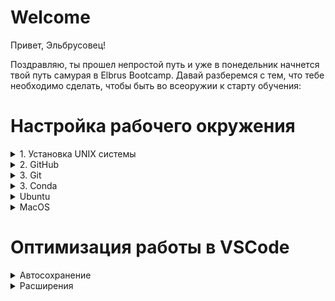 # Welcome

Привет, Эльбрусовец!

Поздравляю, ты прошел непростой путь и уже в понедельник начнется твой путь самурая в Elbrus Bootcamp.
Давай разберемся с тем, что тебе необходимо сделать, чтобы быть во всеоружии к старту обучения:

# Настройка рабочего окружения
<details>
<summary>1. Установка UNIX системы</summary>
<br>
    
Если у тебя MacOS - пропусти этот шаг, Ubuntu устанавливать не нужно  

Для наиболее производительной и комфортной работы вам понадобится [Unix-подобная операционная система](https://ru.wikipedia.org/wiki/Unix-подобная_операционная_система).   
Если вы решаете остаться на Windows - тогда отвественность за решение проблем работы на ней вы принимаете на себя, на свой страх и риск. Надежнее вместо Windows использовать Linux, например Ubuntu.  
  
Инструкций по установке огромное множество. Можно воспользоваться [официальной инструкцией](https://ubuntu.com/tutorials/install-ubuntu-desktop#1-overview) или вот [этой](https://losst.pro/ustanovka-ubuntu-22-04) на русском.   
Основная рекомендация по установке заключаются в выборе для установки последней Long-term support (LTS) [версии](https://releases.ubuntu.com/jammy/), так вы сможете получить наиболее стабильную систему, проблем при установке библиотек машинного обучения в будущем с такой версией должно быть меньше всего.  

#### Дополнительные материалы
- 📽 [Основы Ubuntu](https://youtu.be/tQLpAefAKuA)
- 🇸 [Введение в Linux](https://stepik.org/course/73/promo)
</details>


<details>
<summary>2. GitHub </summary>
  <br>
  
  Для начала посмотри [лекцию по github](https://youtu.be/4TRClQ7rttw)  
  
  <details>
  <summary>2.1 Что такое GitHub?</summary>
  <br>
    
  GitHub - это [cистема управления версиями](https://ru.wikipedia.org/wiki/Система_управления_версиями) с социальной составляющей. В соцсети вы выкладываете фотографии, а тут исходный код. Это ещё и самая большая площадка для opensource     проектов. Веб-сервис основан на [системе](https://git-scm.com/book/en/v2/Getting-Started-About-Version-Control) контроля версий [Git](https://git-scm.com/book/en/v2/Getting-Started-What-is-Git%3F). Ну и конечно, вы можете сделать свою гитхаб страницу своим [*резюме*](https://docs.github.com/en/account-and-profile/setting-up-and-managing-your-github-profile/customizing-your-profile/managing-your-profile-readme).
  </details>

 <details>
 <summary>2.2 Настройка доступа по SSH</summary>
 <br>
   
  Для начала настроим доступ к репозиториям аккаунта. 
  
  ### Пример для Linux(Ubuntu)
  
  - откройте терминал (`Ctrl + Alt + T`) на своём компьютере и выполните ряд команд
     * `обновление списков пакетов для обновлений`
     * `установка пакета ssh`
      ``` 
      sudo apt update    
      sudo apt-get install ssh    
      ```
   
  **`на MacOS начинайте отсюда`**
  - далее мы запустим команды, для генерации собственных SSH-ключей (ed25519 - это [крипто-схема](https://ru.wikipedia.org/wiki/EdDSA))
      ```
      ssh-keygen -t ed25519 -C "подставь сюда свою почту, на которую регистрировался github и кавычки оставь"
      ```
     - нажми на Enter три раза (так проще, заполнять ответы/фразы не обязательно)
  
  
  
  Теперь в корневой папке твоего компьютера есть [*скрытая*](https://nextontext.ru/linux-i-os-x/646-skrytye-fajly-i-papki-v-ubuntu) папка `.ssh` (на mac `command+shift+.`), внутри лежат два файла `id_ed25519` и `id_ed25519.pub`. Первый - твой приватный ключ устройства, второй - публичный, его мы и будем использовать в качестве ключа на странице добавления публичных ключей в аккаунт [GitHub](https://github.com/settings/keys).
  
  - можно запустить [команду чтения](https://losst.ru/komanda-cat-linux) содержимого файла `cat .ssh/id_ed25519.pub`, 
  - выделить и скопировать из терминала, через сочетание клавиш `ctrl+shift+c`, содержимое публичного ключа (на mac просто `command+c`)
  - копируем всю строку от включительно `ssh-ed25519 ...` и до `... ваша@почта.com` включительно 
  - пора скопировать ключ на [GitHub](https://github.com/settings/ssh/new)
  - название `Title` можно задать любое, обычно такое, чтобы вам было понятно, о ключе с какого компьютера идёт речь
  
  </details>

  <details>
  <summary>2.3 Проверка настройки SSH или твой первый Fork</summary>
  <br>
  
  Когда ваша система уже настроена, получен и подключен SSH-ключ, вам ничего не мешает создать копию этого репозитория у себя в аккаунте. Нужно лишь нажать на кнопку `Fork` сверху справа на главной странице репозитория - `https://github.com/Elbrus-DataScience/starter_pack`
  
  Теперь можно перейти на свою страницу c репозиториями `https://github.com/USER?tab=repositories`, *здесь и далее* `USER` – ваш ник в GitHub. Второй вариант - вы кликаете на фото профиля в правом верхнем углу и переходим во вкладку `Your profile` или `Your repositories` для доступа к странице аккаунта и репозиториев соответственно.
  
  - переходим на страницу вашего форка (в поле ввода браузера должно быть `https://github.com/USER/starter_pack`)  
  - здесь нажимаем на *зелёную* кнопку <span style="color: green;">**Code**</span>  
  - выбираем вкладку <span style="text-decoration:underline">**SSH**</span>  
  - *копируем* ссылку на репозиторий (она должна быть такого вида: `git@github.com:USER/starter_pack.git`)  
  
  </details>

  <details>
  <summary>2.4 Дополнительные материалы</summary>
  <br>
  
  📑 Инструкция по генерации [ключа SSH](https://docs.github.com/en/authentication/connecting-to-github-with-ssh/generating-a-new-ssh-key-and-adding-it-to-the-ssh-agent)
  📑 Статья про fork на [GitHub](https://docs.github.com/en/get-started/quickstart/fork-a-repo)  
    
  </details>
</details>

<details>
<summary>3. Git</summary>
  <br>
  
  <details>
  <summary>Что такое Git?</summary>
  <br>
    
  Это [система контроля версий](https://ru.wikipedia.org/wiki/Git). 
  Вам она понадобится с первого дня работы. Работа с git-командами через терминал - это тот навык, который вам будет полезен. Но сначала будет достаточно уметь применять ряд простых команд и сценариев работы. 

  </details>

  <details>
  <summary>Установка  Git</summary>
  <br>
    
  При чистой установке Ubuntu 20.04 `git` по умолчанию не поставляется, как и для macOS. Можно проверить это в терминале (сочетание клавиш для linux `Ctrl + Alt + T`, на macOS - ищите `Terminal` (но рекомендую [установить](https://iterm2.com) `iTerm2` и использовать его) через Spotlight): напишите в новом окне `git`. Если терминал вам говорит, что такого пакета нет - идём его устанавливать.
[Следуйте инструкции для вашей ОС](https://git-scm.com/downloads)

  </details>


  
</details>

<details>
<summary>3. Conda</summary>
  
</details>


<details>
<summary>Ubuntu</summary>

### Установка VS Code
<details>
<summary>Через пакет</summary>
<br/>

- Переходим на сайт code.visualstudio.com, секция Download. Нажимаем и скачиваем себе на ПК.
- Устанавливаем
</details>

<details>
<summary>Через терминал</summary>

1. Заходим на оф.сайт https://code.visualstudio.com/docs/setup/setup-overview и выбираем Linux. По инструкции вводим следующие команды в терминал для Убунту

`sudo apt-get install wget gpg`\
`wget -qO- https://packages.microsoft.com/keys/microsoft.asc | gpg --dearmor > packages.microsoft.gpg`\
`sudo install -D -o root -g root -m 644 packages.microsoft.gpg /etc/apt/keyrings/packages.microsoft.gpg`\
`sudo sh -c 'echo "deb [arch=amd64,arm64,armhf signed-by=/etc/apt/keyrings/packages.microsoft.gpg] https://packages.microsoft.com/repos/code stable main" > /etc/apt/sources.list.d/vscode.list'`\
`rm -f packages.microsoft.gpg`\
`sudo apt install apt-transport-https`\
`sudo apt update`\
`sudo apt install code`
</details>

### Установка Git

- Ввести в терминал
`sudo apt update`\
Возможно, вас попросят ввести пароль. Введите пароль. <strong>Внимание:</strong> его не будет видно в терминале, это нормально.

`sudo apt upgrade`\
`sudo apt install git`

- Можно проверить, что у вас установился `git`, введя в терминале `git`. Должен открыться список команд.

### Настройка Git

1. В терминале необходимо ввести две команды
`git config --global user.name "Ваш никнейм на github"`
`git config --global user.email ВашEmailНаGithub@example.com`
2. Проверяем коммандой `git config --list`

### Генерация ключа  SSH

1. Открываем терминал
2. Вводим команду `ssh-keygen -t ed25519 -C "ваш_email@example.com"`
3. Приложение запросит место сохранения, предлагая по умолчанию, нажимаем `Enter`
4. Далее вам будет предложено ввести кодовую фразу. Нажмите клавишу `Enter`, чтобы пропустить
5. Подтверждение кодовой фразы также пропускаем
6. После генерации идем по пути из 3го пункта и открываем файл `id_ed25519.pub` любым текстовым редактором и копируем содержимое.
7. Идем в настройки аккаунта на GitHub

<div align="center">
    <img src="./assets/Рисунок15.png" width="200">
</div>

8. Нажимаем кнопку New SSH Key и в открывшемся окне вставляем содержимое из файла `id_ed25519.pub` и вводим название ключа

<div align="center">
    <img src="./assets/Рисунок16.png">
</div>

### Итог

На этом установка необходимого ПО завершена.
Необходимо переходить к инструкциям по настройке VS Code и использование GitHub
</details>

<details>
<summary>MacOS</summary>

### Установка VS Code

1. Заходим на оф.сайт https://code.visualstudio.com/docs/setup/setup-overview и выбираем macOS. По инструкции открываем первую ссылку и скачиваем пакет в виде архива.
2. Нам необходимо распаковать архив и перетащить `Visual Studio Code.app` в папку `Applications`.
3. Добавим Visual Studio Code в `Dock`, выбрав в `Options` `«Keep in Dock»`

### Установка Git

- Если у вас нет пакетного менеджера Brew, необходимо сначала установить его. Переходит на оф. сайт и https://brew.sh/ и копируем команду оттуда
`/bin/bash -c "$(curl -fsSL https://raw.githubusercontent.com/Homebrew/install/HEAD/install.sh)"`. Brew попросит ввести еще 2 команды: `echo 'eval $(/opt/homebrew/bin/brew shellenv)'  >> /Users/ИМЯ ТВОЕГО ПОЛЬЗОВАТЕЛЯ НА МАКЕ/.zprofile`. Следующим вводим команду`eval $(/opt/homebrew/bin/brew shellenv)`. Готово! 
- Затем вводим в терминал `brew install git`
- Можно проверить, что у вас установился `git`, введя в терминале `git`. Должен открыться список команд.


### Настройка Git

1. В терминале необходимо ввести две команды
`git config --global user.name "Ваш никнейм на github"`
`git config --global user.email ВашEmailНаGithub@example.com`
2. Проверяем коммандой `git config --list`

### Генерация ключа  SSH

1. Открываем терминал
2. Вводим команду `ssh-keygen -t ed25519 -C "ваш_email@example.com"`
3. Приложение запросит место сохранения, предлагая по умолчанию, нажимаем `Enter`
4. Далее вам будет предложено ввести кодовую фразу. Нажмите клавишу `Enter`, чтобы пропустить
5. Подтверждение кодовой фразы также пропускаем
6. После генерации идем по пути из 3го пункта и открываем его по команде `cat ~/.ssh/id_ed25519.pub` и копируем всё содержимое.
7. Идем в настройки аккаунта на GitHub

<div align="center">
    <img src="./assets/Рисунок15.png" width="200">
</div>

8. Нажимаем кнопку New SSH Key и в открывшемся окне вставляем содержимое из файла `id_ed25519.pub` и вводим название ключа

<div align="center">
    <img src="./assets/Рисунок16.png">
</div>

### Итог

На этом установка необходимого ПО завершена.
Необходимо переходить к инструкциям по настройке VS Code и использование GitHub
</details>

# Оптимизация работы в VSCode

<details>
<summary>Автосохранение</summary>
Настройте в VSCode автоматическое сохранение файла при редактировании.

<div align="center">
    <img src="./assets/auto-save.jpg">
</div>

</details>

<details>
<summary>Расширения</summary>

### Juputer
> Расширение позволяет автоматически перезагружать страницу после внесения изменений в js, css, html-код. Это упрощает отладку отдельных HTML-страниц со скриптами.

После установки в правом нижнем углу появится кнопка `Go Live`. Достаточно открыть в VSCode html документ, нажать на кнопку `Go Live` и спустя несколько секунд html автоматически откроется в вашем браузере по умолчанию.

### Rainbow CSV
> Расширение позволяет запускать js код внутри VSCode.

После установки в правом верхнем углу появится кнопка в виде треугольника (см. скрин). Внимание: DOM не будет запускаться внутри VSCode, он работает только в браузере.
<div align="center">
    <img src="./assets/code-runner-work.jpg">
</div>

### Python Environment Manager
> Пакет для автоматического форматирования кода, который поддерживает JavaScript, TypeScript, CSS и множество других языков программирования.

После установки вам потребуется настроить конфигурацию. Для этого 
- используйте сочетание клавиш `Ctrl + P` или `Command + Shift + P`
- в появившемся окне введите `>format` и выберите `Format Document`
- в первый раз вам будет предложено выбрать приложения для форматирования. Выберите `Prettier`
- в следующий раз можете запускать форматирование по сочатанию клавиш, которое написано рядом с `Format Document`

<div align="center">
    <img src="./assets/format-config.jpg">
</div>
</details>

